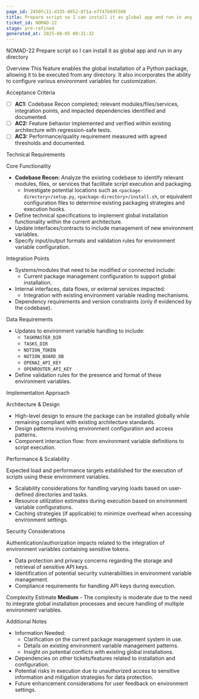 ```yaml
---
page_id: 2450fc11-d335-8052-8f1a-e7747b695500
title: Prepare script so I can install it as global app and run in any directory
ticket_id: NOMAD-22
stage: pre-refined
generated_at: 2025-08-05 00:31:32
---
```


NOMAD-22 Prepare script so I can install it as global app and run in any directory

Overview
This feature enables the global installation of a Python package, allowing it to be executed from any directory. It also incorporates the ability to configure various environment variables for customization.

Acceptance Criteria
- [ ] **AC1:** Codebase Recon completed; relevant modules/files/services, integration points, and impacted dependencies identified and documented.
- [ ] **AC2:** Feature behavior implemented and verified within existing architecture with regression-safe tests.
- [ ] **AC3:** Performance/quality requirement measured with agreed thresholds and documented.

Technical Requirements

Core Functionality
- **Codebase Recon:** Analyze the existing codebase to identify relevant modules, files, or services that facilitate script execution and packaging.
  - Investigate potential locations such as `<package-directory>/setup.py`, `<package-directory>/install.sh`, or equivalent configuration files to determine existing packaging strategies and execution hooks.
- Define technical specifications to implement global installation functionality within the current architecture.
- Update interfaces/contracts to include management of new environment variables.
- Specify input/output formats and validation rules for environment variable configuration.

Integration Points
- Systems/modules that need to be modified or connected include:
  - Current package management configuration to support global installation.
- Internal interfaces, data flows, or external services impacted:
  - Integration with existing environment variable reading mechanisms.
- Dependency requirements and version constraints (only if evidenced by the codebase).

Data Requirements
- Updates to environment variable handling to include:
  - `TASKMASTER_DIR`
  - `TASKS_DIR`
  - `NOTION_TOKEN`
  - `NOTION_BOARD_DB`
  - `OPENAI_API_KEY`
  - `OPENROUTER_API_KEY`
- Define validation rules for the presence and format of these environment variables.

Implementation Approach

Architecture & Design
- High-level design to ensure the package can be installed globally while remaining compliant with existing architecture standards.
- Design patterns involving environment configuration and access patterns.
- Component interaction flow: from environment variable definitions to script execution.

Performance & Scalability

Expected load and performance targets established for the execution of scripts using these environment variables.
- Scalability considerations for handling varying loads based on user-defined directories and tasks.
- Resource utilization estimates during execution based on environment variable configurations.
- Caching strategies (if applicable) to minimize overhead when accessing environment settings.

Security Considerations

Authentication/authorization impacts related to the integration of environment variables containing sensitive tokens.
- Data protection and privacy concerns regarding the storage and retrieval of sensitive API keys.
- Identification of potential security vulnerabilities in environment variable management.
- Compliance requirements for handling API keys during execution.

Complexity Estimate
**Medium** - The complexity is moderate due to the need to integrate global installation processes and secure handling of multiple environment variables.

Additional Notes
- Information Needed:
  - Clarification on the current package management system in use.
  - Details on existing environment variable management patterns.
  - Insight on potential conflicts with existing global installations.
- Dependencies on other tickets/features related to installation and configuration.
- Potential risks in execution due to unauthorized access to sensitive information and mitigation strategies for data protection.
- Future enhancement considerations for user feedback on environment settings.